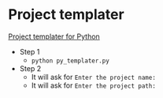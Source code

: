 # Project templater

<u>Project templater for Python</u>

- Step 1
    - `python py_templater.py`
- Step 2
    - It will ask for `Enter the project name:`
    - It will ask for `Enter the project path:`
